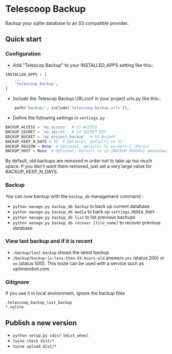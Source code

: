 # Telescoop Backup

Backup your sqlite database to an S3 compatible provider.

## Quick start

### Configuration

- Add "Telescop Backup" to your INSTALLED_APPS setting like this::

```python
INSTALLED_APPS = [
    ...
    'telescoop_backup',
]
```

- Include the Telescop Backup URLconf in your project urls.py like this::

```python
    path('backup/', include('telescoop_backup.urls')),
```

- Define the following settings in `settings.py`

```python
BACKUP_ACCESS = 'my_access'  # S3 ACCESS
BACKUP_SECRET = 'my_secret'  # S3 SECRET KEY
BACKUP_BUCKET = 'my_project_backup'  # S3 Bucket
BACKUP_KEEP_N_DAYS = 31  # Optional, defaults to 31
BACKUP_REGION = None  # Optional, defaults to eu-west-3 (Paris)
BACKUP_HOST = None  # Optional, default to s3.{BACKUP_REGIOn}.amazonaws.com
```

By default, old backups are removed in order not to take up too much space.
If you don't want them removed, just set a very large value for BACKUP_KEEP_N_DAYS.

### Backup

You can now backup with the `backup_db` management command :

- `python manage.py backup_db backup` to back up current database
- `python manage.py backup_db media` to back up `settings.MEDIA_ROOT`
- `python manage.py backup_db list` to list previous backups
- `python manage.py backup_db recover [file_name]` to recover previous database

### View last backup and if it is recent

- `/backup/last-backup` shows the latest backup
- `/backup/backup-is-less-than-XX-hours-old` answers
`yes` (status 200) or `no` (status 500). This route can be used with a service
such as uptimerobot.com.

### Gitignore

If you use it in local environment, ignore the backup files
```
.telescoop_backup_last_backup
*.sqlite
```

## Publish a new version

- `python setup.py sdist bdist_wheel`
- `twine check dist/*`
- `twine upload dist/*`
